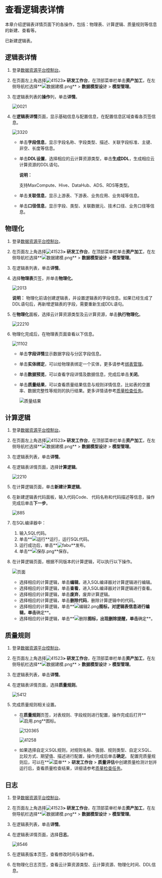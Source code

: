 # 查看逻辑表详情

本章介绍逻辑表详情页面下的各操作，包括：物理表、计算逻辑、质量规则等信息的新建、查看等。

已新建逻辑表。

## 逻辑表详情

1.  登录[数据资源平台控制台](https://dataq.console.aliyun.com)。

2.  在页面左上角选择![41523](https://static-aliyun-doc.oss-accelerate.aliyuncs.com/assets/img/zh-CN/2387933261/p283148.png)**\> 研发工作台**，在顶部菜单栏单击**资产加工**，在左侧导航栏选择**![数据建模.png](https://static-aliyun-doc.oss-accelerate.aliyuncs.com/assets/img/zh-CN/4960303261/p268674.png)** \> **数据模型设计** \> **模型管理**。

3.  在逻辑表列表的**操作**列，单击**详情**。

    ![0021](https://static-aliyun-doc.oss-accelerate.aliyuncs.com/assets/img/zh-CN/7578383261/p283164.png)

4.  在**逻辑表详情**页面，显示基础信息与配置信息，在配置信息区域查看各页签信息。

    ![3320](https://static-aliyun-doc.oss-accelerate.aliyuncs.com/assets/img/zh-CN/7578383261/p283165.png)

    -   单击**字段信息**，显示字段名称、字段类型、描述、关联字段标准、主键、非空、长度等信息。
    -   单击**DDL设置**，选择相应的云计算资源类型，单击**生成DDL**，生成相应云计算资源的DDL语句。

        **说明：**

        支持MaxCompute、Hive、DataHub、ADS、RDS等类型。

    -   单击**关联信息**，显示上游表、下游表、业务应用、业务域等信息。
    -   单击**口径信息**，显示字段、类型、关联数据元、技术口径、业务口径等信息。

## 物理化

1.  登录[数据资源平台控制台](https://dataq.console.aliyun.com)。

2.  在页面左上角选择![41523](https://static-aliyun-doc.oss-accelerate.aliyuncs.com/assets/img/zh-CN/2387933261/p283148.png)**\> 研发工作台**，在顶部菜单栏单击**资产加工**，在左侧导航栏选择**![数据建模.png](https://static-aliyun-doc.oss-accelerate.aliyuncs.com/assets/img/zh-CN/4960303261/p268674.png)** \> **数据模型设计** \> **模型管理**。

3.  在逻辑表列表，单击**详情**。

4.  选择**物理表**页签，并单击**物理化**。

    ![2013](https://static-aliyun-doc.oss-accelerate.aliyuncs.com/assets/img/zh-CN/5821043261/p283166.png)

    **说明：** 物理化前请创建逻辑表，并设置逻辑表的字段信息。如果已经生成了DDL语句后，再新增逻辑表的字段，需要重新生成DDL语句。

5.  在**物理化**面板，选择云计算资源类型及云计算资源，单击**执行物理化**。

    ![22210](https://static-aliyun-doc.oss-accelerate.aliyuncs.com/assets/img/zh-CN/7578383261/p283167.png)

6.  物理化完成后，在物理表页面查看以下信息。

    ![11102](https://static-aliyun-doc.oss-accelerate.aliyuncs.com/assets/img/zh-CN/7578383261/p283168.png)

    -   单击**字段详情**显示数据字段与分区字段信息。
    -   单击**实体绑定**，可以给物理表绑定一个实体，更多请参考[绑表管理](/cn.zh-CN/用户指南/语义建模/标签模型/绑表管理.md)。
    -   单击**数据预览**，可以查看字段详情及数据信息，完成后单击**关闭**。
    -   单击**质量结果**，可以查看质量结果信息与规则详情信息，比如表的空置率、数据完整性等规则的执行结果。更多详情请参考[质量检查任务](/cn.zh-CN/用户指南/质量评估/质量检查任务.md)。

        ![质量结果](https://static-aliyun-doc.oss-accelerate.aliyuncs.com/assets/img/zh-CN/6214983261/p283979.png)


## 计算逻辑

1.  登录[数据资源平台控制台](https://dataq.console.aliyun.com)。

2.  在页面左上角选择![41523](https://static-aliyun-doc.oss-accelerate.aliyuncs.com/assets/img/zh-CN/2387933261/p283148.png)**\> 研发工作台**，在顶部菜单栏单击**资产加工**，在左侧导航栏选择**![数据建模.png](https://static-aliyun-doc.oss-accelerate.aliyuncs.com/assets/img/zh-CN/4960303261/p268674.png)** \> **数据模型设计** \> **模型管理**。

3.  在逻辑表列表，单击**详情**。

4.  在逻辑表详情页面，选择**计算逻辑**。

    ![2210](https://static-aliyun-doc.oss-accelerate.aliyuncs.com/assets/img/zh-CN/5821043261/p283169.png)

5.  在计算逻辑页面，单击**新建计算逻辑**。

6.  在新建逻辑表代码面板，输入代码Code、 代码名称和代码描述等信息，操作完成后单击**下一步**。

    ![885](https://static-aliyun-doc.oss-accelerate.aliyuncs.com/assets/img/zh-CN/7452193261/p283173.png)

7.  在SQL编译器中：

    1.  输入SQL代码。
    2.  单击**![运行](https://static-aliyun-doc.oss-accelerate.aliyuncs.com/assets/img/zh-CN/8578383261/p283991.png)**运行，运行SQL代码。
    3.  运行成功后，单击**![fabu ](https://static-aliyun-doc.oss-accelerate.aliyuncs.com/assets/img/zh-CN/8578383261/p283997.png)**发布。
    4.  单击**![保存.png](https://static-aliyun-doc.oss-accelerate.aliyuncs.com/assets/img/zh-CN/5650667061/p195760.png)**保存。
8.  在计算逻辑页面，根据不同版本的计算逻辑，可以执行以下操作。

    ![页面](https://static-aliyun-doc.oss-accelerate.aliyuncs.com/assets/img/zh-CN/7452193261/p284000.png)

    -   选择相应的计算逻辑，单击**编辑**，进入SQL编译器对计算逻辑进行编辑。
    -   选择相应的计算逻辑，单击**查看**，进入SQL编译器对计算逻辑进行查看。
    -   选择相应的计算逻辑，单击**废弃**，废弃计算逻辑。
    -   选择相应的计算逻辑，单击**删除代码**，删除计算逻辑中的代码。
    -   选择相应的计算逻辑，单击**![编辑2.png](https://static-aliyun-doc.oss-accelerate.aliyuncs.com/assets/img/zh-CN/8578383261/p195769.png)**图标，对逻辑表信息进行编辑，单击**确定**。
    -   选择相应的计算逻辑，单击**![删除](https://static-aliyun-doc.oss-accelerate.aliyuncs.com/assets/img/zh-CN/8578383261/p195768.png)**图标，出现删除提醒，单击**确定**。

## 质量规则

1.  登录[数据资源平台控制台](https://dataq.console.aliyun.com)。

2.  在页面左上角选择![41523](https://static-aliyun-doc.oss-accelerate.aliyuncs.com/assets/img/zh-CN/2387933261/p283148.png)**\> 研发工作台**，在顶部菜单栏单击**资产加工**，在左侧导航栏选择**![数据建模.png](https://static-aliyun-doc.oss-accelerate.aliyuncs.com/assets/img/zh-CN/4960303261/p268674.png)** \> **数据模型设计** \> **模型管理**。

3.  在逻辑表列表，单击**详情**。

4.  在逻辑表详情页面，选择**质量规则**。

    ![5412](https://static-aliyun-doc.oss-accelerate.aliyuncs.com/assets/img/zh-CN/8578383261/p283180.png)

5.  完成质量规则相关设置。

    -   在**质量规则**页签，对表规则、字段规则进行配置，操作完成后打开**![启用.png](https://static-aliyun-doc.oss-accelerate.aliyuncs.com/assets/img/zh-CN/6523067061/p195672.png)**图标。

        ![120365](https://static-aliyun-doc.oss-accelerate.aliyuncs.com/assets/img/zh-CN/6821043261/p283184.png)

        ![41258](https://static-aliyun-doc.oss-accelerate.aliyuncs.com/assets/img/zh-CN/6821043261/p283186.png)

    -   如果选择自定义SQL规则，对规则名称、强弱、规则类型、自定义SQL、比较方式、期望值、描述进行配置，操作完成后单击**确定**。
    配置完质量规则后，可以在**![菜单](https://static-aliyun-doc.oss-accelerate.aliyuncs.com/assets/img/zh-CN/6504337061/p188771.png)** \> **研发工作台** \> **质量评估**中创建质量检测计划并运行后，查看质量检查结果，详细请参考[质量检查任务](/cn.zh-CN/用户指南/质量评估/质量检查任务.md)。


## 日志

1.  登录[数据资源平台控制台](https://dataq.console.aliyun.com)。

2.  在页面左上角选择![41523](https://static-aliyun-doc.oss-accelerate.aliyuncs.com/assets/img/zh-CN/2387933261/p283148.png)**\> 研发工作台**，在顶部菜单栏单击**资产加工**，在左侧导航栏选择**![数据建模.png](https://static-aliyun-doc.oss-accelerate.aliyuncs.com/assets/img/zh-CN/4960303261/p268674.png)** \> **数据模型设计** \> **模型管理**。

3.  在逻辑表列表，单击**详情**。

4.  在逻辑表详情页面，选择**日志**。

    ![8546](https://static-aliyun-doc.oss-accelerate.aliyuncs.com/assets/img/zh-CN/6821043261/p283190.png)

5.  在逻辑表版本页签，查看修改时间与操作者。

6.  在物理化日志页签，查看云计算资源类型、云计算资源、物理化时间、DDL信息。


